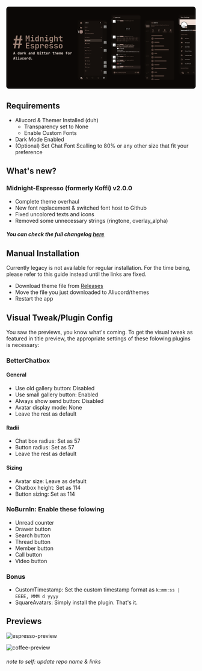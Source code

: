 ![title-preview](previews/title.png)

## Requirements
- Aliucord & Themer Installed (duh)
  - Transparency set to None
  - Enable Custom Fonts
- Dark Mode Enabled
- (Optional) Set Chat Font Scalling to 80% or any other size that fit your preference

## What's new?
### Midnight-Espresso (formerly Koffi) v2.0.0
- Complete theme overhaul
- New font replacement & switched font host to Github
- Fixed uncolored texts and icons
- Removed some unnecessary strings (ringtone, overlay_alpha)
##### You can check the full changelog [here](https://github.com/kartoflu/koffi/blob/main/CHANGELOG.md)

## Manual Installation
Currently legacy is not available for regular installation. For the time being, please refer to this guide instead until the links are fixed.
<!-- Having troubles with regular installation? You can refer to this guide instead! (Don't worry, it's not even that complicated) -->
- Download theme file from [Releases](https://github.com/kartoflu/koffi/releases/tag/v1.0.0)
- Move the file you just downloaded to Aliucord/themes
- Restart the app

## Visual Tweak/Plugin Config
You saw the previews, you know what's coming. To get the visual tweak as featured in title preview, the appropriate settings of these folowing plugins is necessary:
### BetterChatbox
#### General
- Use old gallery button: Disabled
- Use small gallery button: Enabled
- Always show send button: Disabled
- Avatar display mode: None
- Leave the rest as default

#### Radii
- Chat box radius: Set as 57
- Button radius: Set as 57
- Leave the rest as default

#### Sizing
- Avatar size: Leave as default
- Chatbox height: Set as 114
- Button sizing: Set as 114

### NoBurnIn: Enable these folowing
- Unread counter
- Drawer button
- Search button
- Thread button
- Member button
- Call button
- Video button

### Bonus
- CustomTimestamp: Set the custom timestamp format as `k:mm:ss | EEEE, MMM d yyyy` <!-- k:m:s (heh) -->
- SquareAvatars: Simply install the plugin. That's it.

## Previews
![espresso-preview](https://raw.githubusercontent.com/kartoflu/koffi/main/previews/espresso-preview.png)

![coffee-preview](https://raw.githubusercontent.com/kartoflu/koffi/main/previews/coffee-preview.png)

<!-- poop theme is no more!!1!xddzs -->

###### note to self: update repo name & links
